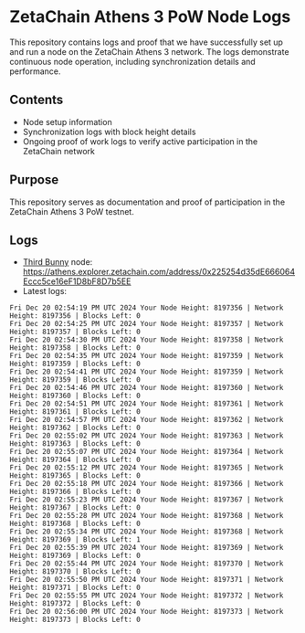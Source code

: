 # ZetaChain Athens 3 PoW Node Logs
This repository contains logs and proof that we have successfully set up and run a node on the ZetaChain Athens 3 network. The logs demonstrate continuous node operation, including synchronization details and performance.

## Contents
- Node setup information
- Synchronization logs with block height details
- Ongoing proof of work logs to verify active participation in the ZetaChain network

## Purpose
This repository serves as documentation and proof of participation in the ZetaChain Athens 3 PoW testnet.

## Logs

- [Third Bunny](https://thirdbunny.xyz/) node: https://athens.explorer.zetachain.com/address/0x225254d35dE666064Eccc5ce16eF1D8bF8D7b5EE
- Latest logs:
```
Fri Dec 20 02:54:19 PM UTC 2024 Your Node Height: 8197356 | Network Height: 8197356 | Blocks Left: 0
Fri Dec 20 02:54:25 PM UTC 2024 Your Node Height: 8197357 | Network Height: 8197357 | Blocks Left: 0
Fri Dec 20 02:54:30 PM UTC 2024 Your Node Height: 8197358 | Network Height: 8197358 | Blocks Left: 0
Fri Dec 20 02:54:35 PM UTC 2024 Your Node Height: 8197359 | Network Height: 8197359 | Blocks Left: 0
Fri Dec 20 02:54:41 PM UTC 2024 Your Node Height: 8197359 | Network Height: 8197359 | Blocks Left: 0
Fri Dec 20 02:54:46 PM UTC 2024 Your Node Height: 8197360 | Network Height: 8197360 | Blocks Left: 0
Fri Dec 20 02:54:51 PM UTC 2024 Your Node Height: 8197361 | Network Height: 8197361 | Blocks Left: 0
Fri Dec 20 02:54:57 PM UTC 2024 Your Node Height: 8197362 | Network Height: 8197362 | Blocks Left: 0
Fri Dec 20 02:55:02 PM UTC 2024 Your Node Height: 8197363 | Network Height: 8197363 | Blocks Left: 0
Fri Dec 20 02:55:07 PM UTC 2024 Your Node Height: 8197364 | Network Height: 8197364 | Blocks Left: 0
Fri Dec 20 02:55:12 PM UTC 2024 Your Node Height: 8197365 | Network Height: 8197365 | Blocks Left: 0
Fri Dec 20 02:55:18 PM UTC 2024 Your Node Height: 8197366 | Network Height: 8197366 | Blocks Left: 0
Fri Dec 20 02:55:23 PM UTC 2024 Your Node Height: 8197367 | Network Height: 8197367 | Blocks Left: 0
Fri Dec 20 02:55:28 PM UTC 2024 Your Node Height: 8197368 | Network Height: 8197368 | Blocks Left: 0
Fri Dec 20 02:55:34 PM UTC 2024 Your Node Height: 8197368 | Network Height: 8197369 | Blocks Left: 1
Fri Dec 20 02:55:39 PM UTC 2024 Your Node Height: 8197369 | Network Height: 8197369 | Blocks Left: 0
Fri Dec 20 02:55:44 PM UTC 2024 Your Node Height: 8197370 | Network Height: 8197370 | Blocks Left: 0
Fri Dec 20 02:55:50 PM UTC 2024 Your Node Height: 8197371 | Network Height: 8197371 | Blocks Left: 0
Fri Dec 20 02:55:55 PM UTC 2024 Your Node Height: 8197372 | Network Height: 8197372 | Blocks Left: 0
Fri Dec 20 02:56:00 PM UTC 2024 Your Node Height: 8197373 | Network Height: 8197373 | Blocks Left: 0
```
